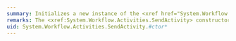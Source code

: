 ```yaml
---
summary: Initializes a new instance of the <xref href="System.Workflow.Activities.SendActivity"></xref> class.
remarks: The <xref:System.Workflow.Activities.SendActivity> constructor is typically invoked in the code-beside file created by the workflow designer.
uid: System.Workflow.Activities.SendActivity.#ctor*
---
```

